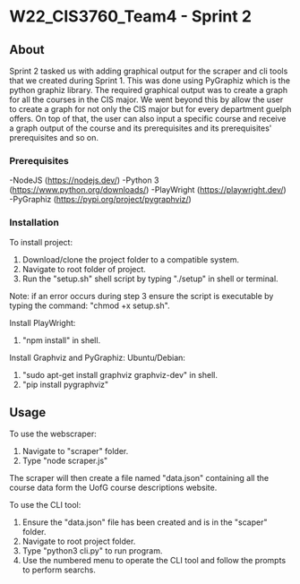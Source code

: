 # W22_CIS3760_Team4 - Sprint 2

<!-- ABOUT SECTION -->
## About 

Sprint 2 tasked us with adding graphical output for the scraper and cli tools that we created during Sprint 1.
This was done using PyGraphiz which is the python graphiz library. The required graphical output was to create
a graph for all the courses in the CIS major. We went beyond this by allow the user to create a graph for not only 
the CIS major but for every department guelph offers. On top of that, the user can also input a specific course
and receive a graph output of the course and its prerequisites and its prerequisites' prerequisites and so on.

### Prerequisites

-NodeJS (https://nodejs.dev/)
-Python 3 (https://www.python.org/downloads/)
-PlayWright (https://playwright.dev/)
-PyGraphiz (https://pypi.org/project/pygraphviz/)

### Installation

To install project:
1. Download/clone the project folder to a compatible system.
2. Navigate to root folder of project. 
3. Run the "setup.sh" shell script by typing "./setup" in shell or terminal.

Note: if an error occurs during step 3 ensure the script is executable by typing the command:
"chmod +x setup.sh".

Install PlayWright:
1. "npm install" in shell.

Install Graphviz and PyGraphiz:
Ubuntu/Debian:
1. "sudo apt-get install graphviz graphviz-dev" in shell.
2. "pip install pygraphviz"



## Usage

To use the webscraper:

1. Navigate to "scraper" folder.
2. Type "node scraper.js"

The scraper will then create a file named "data.json" containing all the 
course data form the UofG course descriptions website.

To use the CLI tool:

1. Ensure the "data.json" file has been created and is in the "scaper" folder.
2. Navigate to root project folder.
3. Type "python3 cli.py" to run program.
4. Use the numbered menu to operate the CLI tool and follow the prompts to perform searchs.

